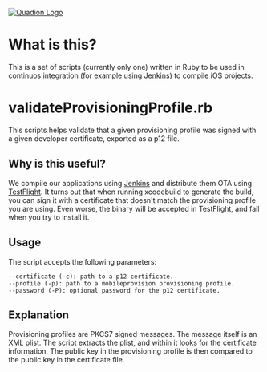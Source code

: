 [![Quadion Logo](https://quadion.github.io/shared-assets/images/quadion.svg)](http://www.quadiontech.com)

# What is this? #

This is a set of scripts (currently only one) written in Ruby to be used in continuos integration (for example using [Jenkins](http://jenkins-ci.org)) to compile iOS projects.

# validateProvisioningProfile.rb #

This scripts helps validate that a given provisioning profile was signed with a given developer certificate, exported as a p12 file.

## Why is this useful? ##
We compile our applications using [Jenkins](http://jenkins-ci.org) and distribute them OTA using [TestFlight](http://testflightapp.com). It turns out that when running xcodebuild to generate the build, you can sign it with a certificate that doesn't match the provisioning profile you are using. Even worse, the binary will be accepted in TestFlight, and fail when you try to install it.

## Usage ##

The script accepts the following parameters:

    --certificate (-c): path to a p12 certificate.
    --profile (-p): path to a mobileprovision provisioning profile.
    --password (-P): optional password for the p12 certificate.

## Explanation ##

Provisioning profiles are PKCS7 signed messages. The message itself is an XML plist. The script extracts the plist, and within it looks for the certificate information.
The public key in the provisioning profile is then compared to the public key in the certificate file.
